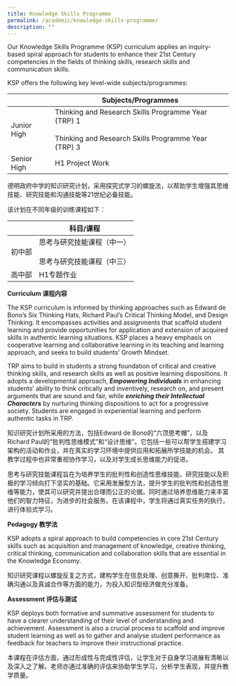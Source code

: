 ```yaml
---
title: Knowledge Skills Programme
permalink: /academic/knowledge-skills-programme/
description: ""
---
```

Our Knowledge Skills Programme (KSP) curriculum applies an inquiry-based spiral approach for students to enhance their 21st Century competencies in the fields of thinking skills, research skills and communication skills.

KSP offers the following key level-wide subjects/programmes:

<table><thead><tr><th></th><th>Subjects/Programmes</th></tr></thead><tbody><tr><td>Junior High</td><td>Thinking and Research Skills Programme Year (TRP) 1<br><br>Thinking and Research Skills Programme Year (TRP) 3</td></tr><tr><td>Senior High</td><td>H1 Project Work</td></tr></tbody></table>


德明政府中学的知识研究计划，采用探究式学习的螺旋法，以帮助学生增强其思维技能、研究技能和沟通技能等21世纪必备技能。

该计划在不同年级的训练课程如下：


<table><thead><tr><th> </th><th>科目/课程</th></tr></thead><tbody><tr><td>初中部</td><td>思考与研究技能课程（中一）<br><br>思考与研究技能课程（中三）</td></tr><tr><td>高中部</td><td>H1专题作业</td></tr></tbody></table>

**Curriculum 课程内容**

The KSP curriculum is informed by thinking approaches such as Edward de Bono’s Six Thinking Hats, Richard Paul’s Critical Thinking Model, and Design Thinking. It encompasses activities and assignments that scaffold student learning and provide opportunities for application and extension of acquired skills in authentic learning situations. KSP places a heavy emphasis on cooperative learning and collaborative learning in its teaching and learning approach, and seeks to build students’ Growth Mindset.

TRP aims to build in students a strong foundation of critical and creative thinking skills, and research skills as well as positive learning dispositions. It adopts a developmental approach, **_Empowering Individuals_** in enhancing students’ ability to think critically and inventively, research on, and present arguments that are sound and fair, while **_enriching their Intellectual Characters_** by nurturing thinking dispositions to act for a progressive society. Students are engaged in experiential learning and perform authentic tasks in TRP.

知识研究计划所采用的方法，包括Edward de Bono的“六顶思考帽”，以及Richard Paul的“批判性思维模式”和“设计思维”。它包括一些可以帮学生搭建学习架构的活动和作业，并在真实的学习环境中提供应用和拓展所学技能的机会。 其教学过程中也非常重视协作学习，以及对学生成长思维能力的促进。

思考与研究技能课程旨在为培养学生的批判性和创造性思维技能、研究技能以及积极的学习倾向打下坚实的基础。它采用发展型方法，提升学生的批判性和创造性思维等能力，使其可以研究并提出合理而公正的论据。同时通过培养思维能力来丰富他们的智力特征，为进步的社会服务。在该课程中，学生将通过真实任务的执行，进行体验式学习。



**Pedagogy 教学法**

KSP adopts a spiral approach to build competencies in core 21st Century skills such as acquisition and management of knowledge, creative thinking, critical thinking, communication and collaboration skills that are essential in the Knowledge Economy.

知识研究课程以螺旋反复之方式，建构学生在信息处理、创意撕开、批判席位、准确沟通以及真诚合作等方面的能力，为投入知识型经济做充分准备。



**Assessment 评估与测试**

KSP deploys both formative and summative assessment for students to have a clearer understanding of their level of understanding and achievement. Assessment is also a crucial process to scaffold and improve student learning as well as to gather and analyse student performance as feedback for teachers to improve their instructional practice.

本课程在评估方面，通过形成性与完成性评估，让学生对于自身学习进展有清晰以及深入之了解。老师亦通过准确的评估来协助学生学习，分析学生表现，并提升教学质量。